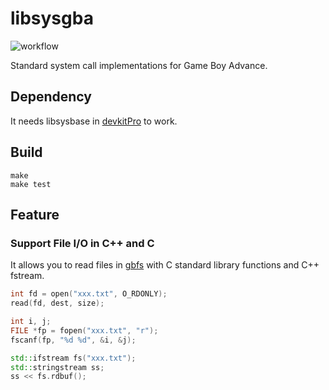 # libsysgba

![workflow](https://github.com/laqieer/libsysgba/actions/workflows/c-cpp.yml/badge.svg)

Standard system call implementations for Game Boy Advance.

## Dependency

It needs libsysbase in [devkitPro](https://devkitpro.org/wiki/Getting_Started) to work.

## Build
```
make
make test
```

## Feature

### Support File I/O in C++ and C

It allows you to read files in [gbfs](https://pineight.com/gba/#gbfs) with C standard library functions and C++ fstream.

```C
int fd = open("xxx.txt", O_RDONLY);
read(fd, dest, size);
```

```C
int i, j;
FILE *fp = fopen("xxx.txt", "r");
fscanf(fp, "%d %d", &i, &j);
```

```C++
std::ifstream fs("xxx.txt");
std::stringstream ss;
ss << fs.rdbuf();
```
